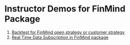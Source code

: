 # Instructor Demos for FinMind Package

1. [Backtest for FinMind open strategy or customer strategy](https://github.com/FinMind/FinMind/blob/master/example/backtest.md)
2. [Real Time Data Subscription in FinMind package](https://github.com/FinMind/FinMind/blob/master/example/real_time_data_subscription.md)
